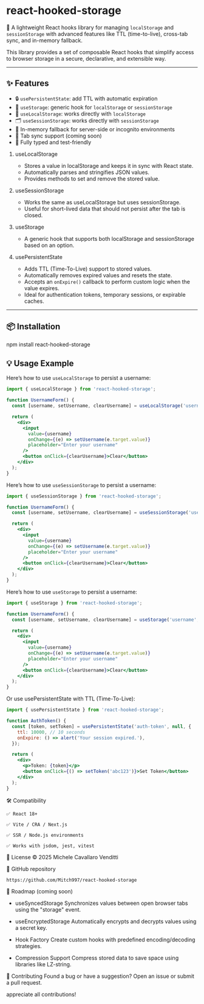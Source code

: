 # react-hooked-storage

🚀 A lightweight React hooks library for managing `localStorage` and `sessionStorage` with advanced features like TTL (time-to-live), cross-tab sync, and in-memory fallback.

This library provides a set of composable React hooks that simplify access to browser storage in a secure, declarative, and extensible way.

---

## ✨ Features

- 🔒 `usePersistentState`: add TTL with automatic expiration
- 🔁 `useStorage`: generic hook for `localStorage` or `sessionStorage`
- 💾 `useLocalStorage`: works directly with `localStorage`
- 🗂️ `useSessionStorage`: works directly with `sessionStorage`
- 🧠 In-memory fallback for server-side or incognito environments
- 📡 Tab sync support (coming soon)
- 🧪 Fully typed and test-friendly

1. useLocalStorage
   - Stores a value in localStorage and keeps it in sync with React state.
   - Automatically parses and stringifies JSON values.
   - Provides methods to set and remove the stored value.

2. useSessionStorage
   - Works the same as useLocalStorage but uses sessionStorage.
   - Useful for short-lived data that should not persist after the tab is closed.


3. useStorage
   - A generic hook that supports both localStorage and sessionStorage based on an option.



4. usePersistentState
   - Adds TTL (Time-To-Live) support to stored values.
   - Automatically removes expired values and resets the state.
   - Accepts an `onExpire()` callback to perform custom logic when the value expires.
   - Ideal for authentication tokens, temporary sessions, or expirable caches.

---

## 📦 Installation

npm install react-hooked-storage

## 💡 Usage Example

Here’s how to use `useLocalStorage` to persist a username:

```jsx
import { useLocalStorage } from 'react-hooked-storage';

function UsernameForm() {
  const [username, setUsername, clearUsername] = useLocalStorage('username', '');

  return (
    <div>
      <input
        value={username}
        onChange={(e) => setUsername(e.target.value)}
        placeholder="Enter your username"
      />
      <button onClick={clearUsername}>Clear</button>
    </div>
  );
}
```
Here’s how to use `useSessionStorage` to persist a username:

```jsx
import { useSessionStorage } from 'react-hooked-storage';

function UsernameForm() {
  const [username, setUsername, clearUsername] = useSessionStorage('username', '');

  return (
    <div>
      <input
        value={username}
        onChange={(e) => setUsername(e.target.value)}
        placeholder="Enter your username"
      />
      <button onClick={clearUsername}>Clear</button>
    </div>
  );
}
```
Here’s how to use `useStorage` to persist a username:

```jsx
import { useStorage } from 'react-hooked-storage';

function UsernameForm() {
  const [username, setUsername, clearUsername] = useStorage('username', '',{type:'session'});

  return (
    <div>
      <input
        value={username}
        onChange={(e) => setUsername(e.target.value)}
        placeholder="Enter your username"
      />
      <button onClick={clearUsername}>Clear</button>
    </div>
  );
}
```

Or use usePersistentState with TTL (Time-To-Live):


```jsx
import { usePersistentState } from 'react-hooked-storage';

function AuthToken() {
  const [token, setToken] = usePersistentState('auth-token', null, {
    ttl: 10000, // 10 seconds
    onExpire: () => alert('Your session expired.'),
  });

  return (
    <div>
      <p>Token: {token}</p>
      <button onClick={() => setToken('abc123')}>Set Token</button>
    </div>
  );
}
```

🛠 Compatibility

    ✅ React 18+

    ✅ Vite / CRA / Next.js

    ✅ SSR / Node.js environments

    ✅ Works with jsdom, jest, vitest

📘 License
    © 2025 Michele Cavallaro Venditti


🐙 GitHub repository

    https://github.com/Mitch997/react-hooked-storage


🚀 Roadmap (coming soon)

- useSyncedStorage
  Synchronizes values between open browser tabs using the "storage" event.

- useEncryptedStorage
  Automatically encrypts and decrypts values using a secret key.

- Hook Factory
  Create custom hooks with predefined encoding/decoding strategies.

- Compression Support
  Compress stored data to save space using libraries like LZ-string.

🙌 Contributing
    Found a bug or have a suggestion?
    Open an issue or submit a pull request.

 appreciate all contributions!





